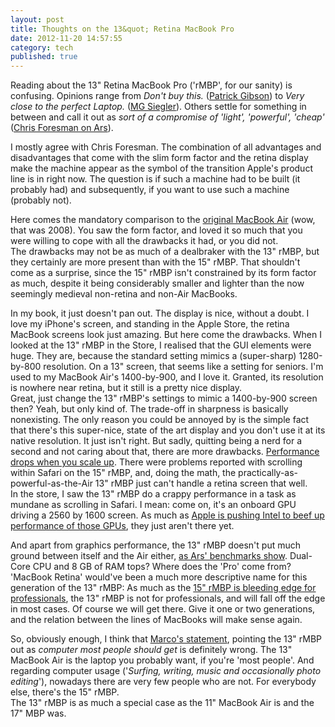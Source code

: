 ```yaml
---
layout: post
title: Thoughts on the 13&quot; Retina MacBook Pro
date: 2012-11-20 14:57:55
category: tech
published: true
---
```


Reading about the 13" Retina MacBook Pro ('rMBP', for our sanity) is confusing. Opinions range from *Don't buy this.* ([Patrick Gibson](http://patrickbgibson.tumblr.com/post/35140489041/the-retina-macbook-pro-13)) to *Very close to the perfect Laptop.* ([MG Siegler](http://techcrunch.com/2012/11/17/13-inch-macbook-pro-review/)). Others settle for something in between and call it out as *sort of a compromise of 'light', 'powerful', 'cheap'* ([Chris Foresman on Ars](http://arstechnica.com/apple/2012/11/13-retina-macbook-pro-review-more-pixels-less-value/)).

I mostly agree with Chris Foresman. The combination of all advantages and disadvantages that come with the slim form factor and the retina display make the machine appear as the symbol of the transition Apple's product line is in right now. The question is if such a machine had to be built (it probably had) and subsequently, if you want to use such a machine (probably not).

Here comes the mandatory comparison to the [original MacBook Air](http://www.youtube.com/watch?v=pbFdYTTWgnM) (wow, that was 2008). You saw the form factor, and loved it so much that you were willing to cope with all the drawbacks it had, or you did not.  
The drawbacks may not be as much of a dealbraker with the 13" rMBP, but they certainly are more present than with the 15" rMBP. That shouldn't come as a surprise, since the 15" rMBP isn't constrained by its form factor as much, despite it being considerably smaller and lighter than the now seemingly medieval non-retina and non-Air MacBooks.

In my book, it just doesn't pan out. The display is nice, without a doubt. I love my iPhone's screen, and standing in the Apple Store, the retina MacBook screens look just amazing. But here come the drawbacks. When I looked at the 13" rMBP in the Store, I realised that the GUI elements were huge. They are, because the standard setting mimics a (super-sharp) 1280-by-800 resolution. On a 13" screen, that seems like a setting for seniors. I'm used to my MacBook Air's 1400-by-900, and I love it. Granted, its resolution is nowhere near retina, but it still is a pretty nice display.  
Great, just change the 13" rMBP's settings to mimic a 1400-by-900 screen then? Yeah, but only kind of. The trade-off in sharpness is basically nonexisting. The only reason you could be annoyed by is the simple fact that there's this super-nice, state of the art display and you don't use it at its native resolution. It just isn't right. But sadly, quitting being a nerd for a second and not caring about that, there are more drawbacks. [Performance drops when you scale up](http://www.theverge.com/2012/11/1/3585082/13-inch-macbook-pro-with-retina-display-review). There were problems reported with scrolling within Safari on the 15" rMBP, and, doing the math, the practically-as-powerful-as-the-Air 13" rMBP just can't handle a retina screen that well.  
In the store, I saw the 13" rMBP do a crappy performance in a task as mundane as scrolling in Safari. I mean: come on, it's an onboard GPU driving a 2560 by 1600 screen. As much as [Apple is pushing Intel to beef up performance of those GPUs](http://www.anandtech.com/show/6023/the-nextgen-macbook-pro-with-retina-display-review/8), they just aren't there yet.

And apart from graphics performance, the 13" rMBP doesn't put much ground between itself and the Air either, [as Ars' benchmarks show](http://arstechnica.com/apple/2012/11/13-retina-macbook-pro-review-more-pixels-less-value/2/). Dual-Core CPU and 8 GB of RAM tops? Where does the 'Pro' come from? 'MacBook Retina' would've been a much more descriptive name for this generation of the 13" rMBP: As much as the [15" rMBP is bleeding edge for professionals](http://blog.timmschoof.com/2012/06/22/pro-air/), the 13" rMBP is not for professionals, and will fall off the edge in most cases. Of course we will get there. Give it one or two generations, and the relation between the lines of MacBooks will make sense again.

So, obviously enough, I think that [Marco's statement](http://www.marco.org/2012/10/23/assorted-event-thoughts), pointing the 13" rMBP out as *computer most people should get* is definitely wrong. The 13" MacBook Air is the laptop you probably want, if you're 'most people'. And regarding computer usage ('*Surfing, writing, music and occasionally photo editing*'), nowadays there are very few people who are not. For everybody else, there's the 15" rMBP.  
The 13" rMBP is as much a special case as the 11" MacBook Air is and the 17" MBP was.